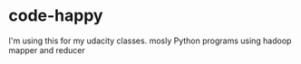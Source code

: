 # code-happy
I'm using this for my udacity classes. mosly Python programs using hadoop mapper and reducer
